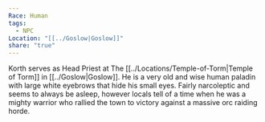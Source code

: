 ```yaml
---
Race: Human
tags:
  - NPC
Location: "[[../Goslow|Goslow]]"
share: "true"
---
```



Korth serves as Head Priest at The [[../Locations/Temple-of-Torm|Temple of Torm]] in [[../Goslow|Goslow]]. He is a very old and wise human paladin with large white eyebrows that hide his small eyes. Fairly narcoleptic and seems to always be asleep, however locals tell of a time when he was a mighty warrior who rallied the town to victory against a massive orc raiding horde.